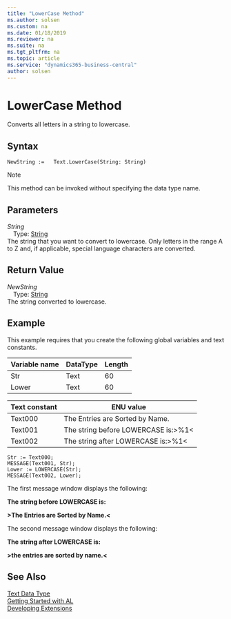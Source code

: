 ```yaml
---
title: "LowerCase Method"
ms.author: solsen
ms.custom: na
ms.date: 01/18/2019
ms.reviewer: na
ms.suite: na
ms.tgt_pltfrm: na
ms.topic: article
ms.service: "dynamics365-business-central"
author: solsen
---
```

[//]: # (START>DO_NOT_EDIT)
[//]: # (IMPORTANT:Do not edit any of the content between here and the END>DO_NOT_EDIT.)
[//]: # (Any modifications should be made in the .xml files in the ModernDev repo.)
# LowerCase Method
Converts all letters in a string to lowercase.

## Syntax
```
NewString :=   Text.LowerCase(String: String)
```
> [!NOTE]  
> This method can be invoked without specifying the data type name.  
## Parameters
*String*  
&emsp;Type: [String](../string/string-data-type.md)  
The string that you want to convert to lowercase. Only letters in the range A to Z and, if applicable, special language characters are converted.  


## Return Value
*NewString*  
&emsp;Type: [String](../string/string-data-type.md)  
The string converted to lowercase.  


[//]: # (IMPORTANT: END>DO_NOT_EDIT)

## Example  
 This example requires that you create the following global variables and text constants.  
  
|Variable name|DataType|Length|  
|-------------------|--------------|------------|  
|Str|Text|60|  
|Lower|Text|60|  
  
|Text constant|ENU value|  
|-------------------|---------------|  
|Text000|The Entries are Sorted by Name.|  
|Text001|The string before LOWERCASE is:>%1\<|  
|Text002|The string after LOWERCASE is:>%1\<|  
  
```  
Str := Text000;  
MESSAGE(Text001, Str);  
Lower := LOWERCASE(Str);  
MESSAGE(Text002, Lower);  
```  
  
 The first message window displays the following:  
  
 **The string before LOWERCASE is:**  
  
 **>The Entries are Sorted by Name.\<**  
  
 The second message window displays the following:  
  
 **The string after LOWERCASE is:**  
  
 **>the entries are sorted by name.\<**  
  

## See Also
[Text Data Type](text-data-type.md)  
[Getting Started with AL](../../devenv-get-started.md)  
[Developing Extensions](../../devenv-dev-overview.md)